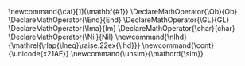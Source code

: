 \newcommand{\cat}[1]{\mathbf{#1}}
\DeclareMathOperator{\Ob}{Ob}
\DeclareMathOperator{\End}{End}
\DeclareMathOperator{\GL}{GL}
\DeclareMathOperator{\Ima}{Im}
\DeclareMathOperator{\char}{char}
\DeclareMathOperator{\Nil}{Nil}
\newcommand{\nlhd}{\mathrel{\rlap{\lneq}\raise.22ex{\lhd}}}
\newcommand{\cont}{\unicode{x21AF}}
\newcommand{\unsim}{\mathord{\sim}}